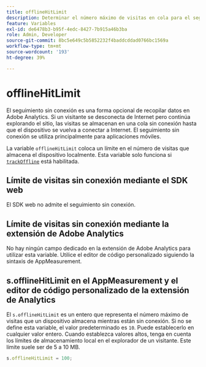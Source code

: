 ```yaml
---
title: offlineHitLimit
description: Determinar el número máximo de visitas en cola para el seguimiento sin conexión.
feature: Variables
exl-id: de6478b3-b95f-4edc-8427-7b915a46b3ba
role: Admin, Developer
source-git-commit: 8bc5e649c5b5852232f4baddcddad0766bc1569a
workflow-type: tm+mt
source-wordcount: '193'
ht-degree: 39%

---
```


# offlineHitLimit

El seguimiento sin conexión es una forma opcional de recopilar datos en Adobe Analytics. Si un visitante se desconecta de Internet pero continúa explorando el sitio, las visitas se almacenan en una cola sin conexión hasta que el dispositivo se vuelva a conectar a Internet. El seguimiento sin conexión se utiliza principalmente para aplicaciones móviles.

La variable `offlineHitLimit` coloca un límite en el número de visitas que almacena el dispositivo localmente. Esta variable solo funciona si [`trackOffline`](trackoffline.md) está habilitada.

## Límite de visitas sin conexión mediante el SDK web

El SDK web no admite el seguimiento sin conexión.

## Límite de visitas sin conexión mediante la extensión de Adobe Analytics

No hay ningún campo dedicado en la extensión de Adobe Analytics para utilizar esta variable. Utilice el editor de código personalizado siguiendo la sintaxis de AppMeasurement.

## s.offlineHitLimit en el AppMeasurement y el editor de código personalizado de la extensión de Analytics

El `s.offlineHitLimit` es un entero que representa el número máximo de visitas que un dispositivo almacena mientras están sin conexión. Si no se define esta variable, el valor predeterminado es `10`. Puede establecerlo en cualquier valor entero. Cuando establezca valores altos, tenga en cuenta los límites de almacenamiento local en el explorador de un visitante. Este límite suele ser de 5 a 10 MB.

```js
s.offlineHitLimit = 100;
```

